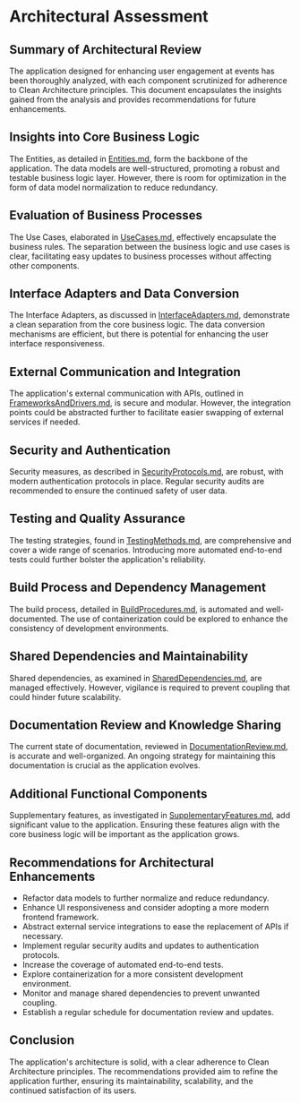 # Architectural Assessment

## Summary of Architectural Review

The application designed for enhancing user engagement at events has been thoroughly analyzed, with each component scrutinized for adherence to Clean Architecture principles. This document encapsulates the insights gained from the analysis and provides recommendations for future enhancements.

## Insights into Core Business Logic

The Entities, as detailed in [Entities.md](../Core%20Business%20Logic/Entities.md), form the backbone of the application. The data models are well-structured, promoting a robust and testable business logic layer. However, there is room for optimization in the form of data model normalization to reduce redundancy.

## Evaluation of Business Processes

The Use Cases, elaborated in [UseCases.md](../Business%20Processes/UseCases.md), effectively encapsulate the business rules. The separation between the business logic and use cases is clear, facilitating easy updates to business processes without affecting other components.

## Interface Adapters and Data Conversion

The Interface Adapters, as discussed in [InterfaceAdapters.md](../Data%20Conversion%20and%20User%20Interface/InterfaceAdapters.md), demonstrate a clean separation from the core business logic. The data conversion mechanisms are efficient, but there is potential for enhancing the user interface responsiveness.

## External Communication and Integration

The application's external communication with APIs, outlined in [FrameworksAndDrivers.md](../External%20Communication/FrameworksAndDrivers.md), is secure and modular. However, the integration points could be abstracted further to facilitate easier swapping of external services if needed.

## Security and Authentication

Security measures, as described in [SecurityProtocols.md](../Security%20and%20Authentication/SecurityProtocols.md), are robust, with modern authentication protocols in place. Regular security audits are recommended to ensure the continued safety of user data.

## Testing and Quality Assurance

The testing strategies, found in [TestingMethods.md](../Testing%20and%20Quality%20Assurance/TestingMethods.md), are comprehensive and cover a wide range of scenarios. Introducing more automated end-to-end tests could further bolster the application's reliability.

## Build Process and Dependency Management

The build process, detailed in [BuildProcedures.md](../Build%20Process%20and%20Dependency%20Management/BuildProcedures.md), is automated and well-documented. The use of containerization could be explored to enhance the consistency of development environments.

## Shared Dependencies and Maintainability

Shared dependencies, as examined in [SharedDependencies.md](../Inter-component%20Relationships/SharedDependencies.md), are managed effectively. However, vigilance is required to prevent coupling that could hinder future scalability.

## Documentation Review and Knowledge Sharing

The current state of documentation, reviewed in [DocumentationReview.md](../Documentation%20and%20Knowledge%20Sharing/DocumentationReview.md), is accurate and well-organized. An ongoing strategy for maintaining this documentation is crucial as the application evolves.

## Additional Functional Components

Supplementary features, as investigated in [SupplementaryFeatures.md](../Additional%20Functional%20Components/SupplementaryFeatures.md), add significant value to the application. Ensuring these features align with the core business logic will be important as the application grows.

## Recommendations for Architectural Enhancements

- Refactor data models to further normalize and reduce redundancy.
- Enhance UI responsiveness and consider adopting a more modern frontend framework.
- Abstract external service integrations to ease the replacement of APIs if necessary.
- Implement regular security audits and updates to authentication protocols.
- Increase the coverage of automated end-to-end tests.
- Explore containerization for a more consistent development environment.
- Monitor and manage shared dependencies to prevent unwanted coupling.
- Establish a regular schedule for documentation review and updates.

## Conclusion

The application's architecture is solid, with a clear adherence to Clean Architecture principles. The recommendations provided aim to refine the application further, ensuring its maintainability, scalability, and the continued satisfaction of its users.
